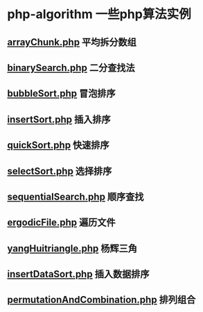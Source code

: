 # php-algorithm 一些php算法实例

## [arrayChunk.php](./arrayChunk.php) 平均拆分数组

## [binarySearch.php](./binarySearch.php) 二分查找法

## [bubbleSort.php](./bubbleSort.php) 冒泡排序

## [insertSort.php](./insertSort.php) 插入排序

## [quickSort.php](./quickSort.php) 快速排序

## [selectSort.php](./selectSort.php) 选择排序

## [sequentialSearch.php](./sequentialSearch.php) 顺序查找

## [ergodicFile.php](./ergodicFile.php) 遍历文件

## [yangHuitriangle.php](./yangHuitriangle.php) 杨辉三角

## [insertDataSort.php](./insertDataSort.php) 插入数据排序

## [permutationAndCombination.php](./permutationAndCombination.php) 排列组合
